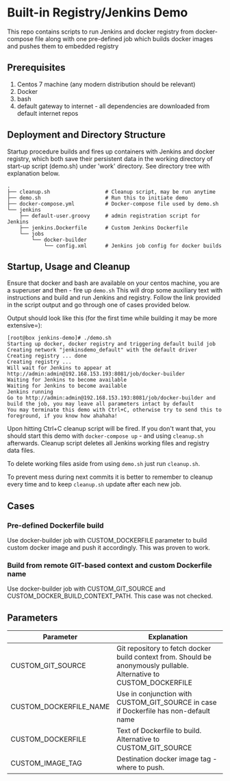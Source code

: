 # Built-in Registry/Jenkins Demo

This repo contains scripts to run Jenkins and docker registry from docker-compose file along with one pre-defined job which builds docker images and pushes them to embedded registry



## Prerequisites

1. Centos 7 machine (any modern distribution should be relevant)
2. Docker
3. bash
4. default gateway to internet - all dependencies are downloaded from default internet repos



## Deployment and Directory Structure

Startup procedure builds and fires up containers with Jenkins and docker registry, which both save their persistent data in the working directory of start-up script (demo.sh) under 'work' directory. See directory tree with explanation below.



```
.
├── cleanup.sh					# Cleanup script, may be run anytime
├── demo.sh						# Run this to initiate demo
├── docker-compose.yml			# Docker-compose file used by demo.sh
└── jenkins
    ├── default-user.groovy		# admin registration script for Jenkins
    ├── jenkins.Dockerfile		# Custom Jenkins Dockerfile
    └── jobs
        └── docker-builder
            └── config.xml		# Jenkins job config for docker builds

```







## Startup, Usage and Cleanup

Ensure that docker and bash are available on your centos machine, you are a superuser and then - fire up `demo.sh` This will drop some auxiliary text with instructions and build and run Jenkins and registry. Follow the link provided in the script output and go through one of cases provided below.

Output should look like this (for the first time while building it may be more extensive=):

```
[root@box jenkins-demo]# ./demo.sh
Starting up docker, docker registry and triggering default build job
Creating network "jenkinsdemo_default" with the default driver
Creating registry ... done
Creating registry ...
Will wait for Jenkins to appear at http://admin:admin@192.168.153.193:8081/job/docker-builder
Waiting for Jenkins to become available
Waiting for Jenkins to become available
Jenkins running
Go to http://admin:admin@192.168.153.193:8081/job/docker-builder and build the job, you may leave all parameters intact by default
You may terminate this demo with Ctrl+C, otherwise try to send this to foreground, if you know how ahahaha!
```

Upon hitting Ctrl+C cleanup script will be fired. If you don't want that, you should start this demo with `docker-compose up`  - and using `cleanup.sh` afterwards. Cleanup script deletes all Jenkins working files and registry data files.

To delete working files aside from using `demo.sh` just run `cleanup.sh`. 

To prevent mess during next commits it is better to remember to cleanup every time and to keep `cleanup.sh` update after each new job.


## Cases

### Pre-defined Dockerfile build

Use docker-builder job with CUSTOM_DOCKERFILE parameter to build custom docker image and push it accordingly. This was proven to work.

### Build from remote GIT-based context and custom Dockerfile name

Use docker-builder job with CUSTOM_GIT_SOURCE and CUSTOM_DOCKER_BUILD_CONTEXT_PATH. This case was not checked.



## Parameters

| Parameter              | Explanation                                                  |
| ---------------------- | ------------------------------------------------------------ |
| CUSTOM_GIT_SOURCE      | Git repository to fetch docker build context from. Should be anonymously pullable. Alternative to CUSTOM_DOCKERFILE |
| CUSTOM_DOCKERFILE_NAME | Use in conjunction with CUSTOM_GIT_SOURCE in case if Dockerfile has non-default name |
| CUSTOM_DOCKERFILE      | Text of Dockerfile to build. Alternative to CUSTOM_GIT_SOURCE |
| CUSTOM_IMAGE_TAG       | Destination docker image tag - where to push.                |


